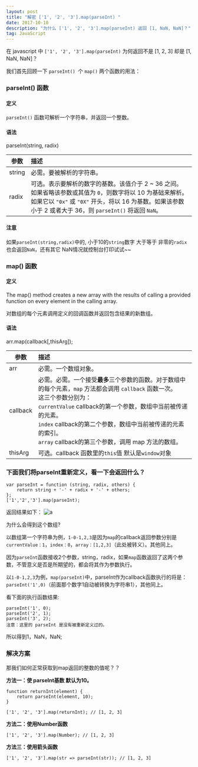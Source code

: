 ```yaml
---
layout: post
title: "解密 ['1', '2', '3'].map(parseInt) "
date: 2017-10-10
description: "为什么 ['1', '2', '3'].map(parseInt) 返回 [1, NaN, NaN]？"
tag: JavaScript
---   
```

在 javascript 中 `['1', '2', '3'].map(parseInt)` 为何返回不是 [1, 2, 3] 却是 [1, NaN, NaN]？

我们首先回顾一下 `parseInt() `个 `map()` 两个函数的用法：

### parseInt() 函数 

#### **定义**
`parseInt()` 函数可解析一个字符串，并返回一个整数。

#### **语法**
parseInt(string, radix)

| 参数     | 描述           | 
| ------------- | :-------------| 
| string         | 必需。要被解析的字符串。 | 
| radix         | 可选。表示要解析的数字的基数。该值介于 2 ~ 36 之间。 <br>  如果省略该参数或其值为 `0`，则数字将以 10 为基础来解析。 <br> 如果它以 `"0x"` 或 `"0X"` 开头，将以 16 为基数。如果该参数小于 2 或者大于 36，则 `parseInt()` 将返回 `NaN`。 | 

#### **注意**
如果`parseInt(string,radix)`中的, 小于10的`string`数字 大于等于 非零的`radix`也会返回`NaN`，还有其它 NaN情况就控制台打印试试~~

### map() 函数

#### **定义**

The map() method creates a new array with the results of calling a provided function on every element in the calling array.

对数组的每个元素调用定义的回调函数并返回包含结果的新数组。

#### **语法**

arr.map(callback[,thisArg]);

| 参数     | 描述           | 
| ------------- | :-------------| 
| arr         | 必需。一个数组对象。 | 
| callback    | 必需。必需。一个接受**最多**三个参数的函数。对于数组中的每个元素，`map` 方法都会调用 `callback` 函数一次。 <br>这三个参数分别为：<br> `currentValue`  callback的第一个参数，数组中当前被传递的元素。<br> `index`   callback的第二个参数，数组中当前被传递的元素的索引。<br> `array`   callback的第三个参数，调用 map 方法的数组。| 
| thisArg     | 可选。callback 函数里的`this`值 默认是`window`对象 | 

### 下面我们将parseInt重新定义，看一下会返回什么？

    var parseInt = function (string, radix, others) {
        return string + '-' + radix + '-' + others;
    };
    ['1','2','3'].map(parseInt);

返回结果如下： ![a](../../../images/2017/10/a.png)

为什么会得到这个数组?

以数组第一个字符串为例，`1-0-1,2,3`是因为`map`的callback返回参数分别是`currentValue：1`，`index：0`，`array：[1,2,3]`（此处被转义）。其他同上。

因为`parseInt`函数接收2个参数，string，radix，如果`map`函数返回了这两个参数，不管意义是否是所期望的，都会将其作为参数执行。

以`1-0-1,2,3`为例，`map(parseInt)`中，parseInt作为callback函数执行的将是：`parseInt('1',0)`（前面那个数字1自动被转换为字符串1），其他同上。

看下面的执行函数结果:

    parseInt('1', 0);
    parseInt('2', 1);
    parseInt('3', 2);
    注意：这里的 parseInt 是没有被重新定义过的。

所以得到1，NaN，NaN;

### 解决方案

那我们如何正常获取到map返回的整数的值呢？？

**方法一：使 parseInt基数 默认为10。**

    function returnInt(element) {
        return parseInt(element, 10);
    }

    ['1', '2', '3'].map(returnInt); // [1, 2, 3]

**方法二：使用Number函数**

    ['1', '2', '3'].map(Number); // [1, 2, 3]

**方法三：使用箭头函数**

    ['1', '2', '3'].map(str => parseInt(str)); // [1, 2, 3]
